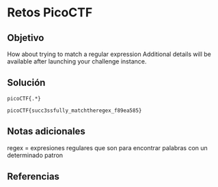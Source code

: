 # Retos PicoCTF


## Objetivo 
How about trying to match a regular expression
Additional details will be available after launching your challenge instance.

## Solución 

```
picoCTF{.*}

picoCTF{succ3ssfully_matchtheregex_f89ea585}
```

## Notas adicionales 
regex = expresiones regulares que son para encontrar palabras con un determinado patron
## Referencias 
